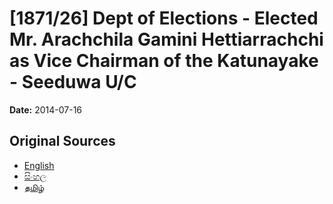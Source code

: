 # [1871/26] Dept of Elections - Elected Mr. Arachchila Gamini Hettiarrachchi as Vice Chairman of the Katunayake - Seeduwa U/C

**Date:** 2014-07-16

## Original Sources

- [English](https://documents.gov.lk/view/extra-gazettes/2014/7/1871-26_E.pdf)
- [සිංහල](https://documents.gov.lk/view/extra-gazettes/2014/7/1871-26_S.pdf)
- [தமிழ்](https://documents.gov.lk/view/extra-gazettes/2014/7/1871-26_T.pdf)
